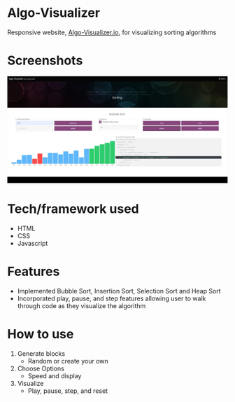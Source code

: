 # Algo-Visualizer
Responsive website, <a href="https://algo-visualizer.io/">Algo-Visualizer.io</a>, for visualizing sorting algorithms

# Screenshots
![Alt text](screenshot.JPG?raw=true "Screen shot of Algo-Visualizer")

# Tech/framework used
- HTML
- CSS
- Javascript

# Features
- Implemented Bubble Sort, Insertion Sort, Selection Sort and Heap Sort
- Incorporated play, pause, and step features allowing user to walk through code as they visualize the algorithm

# How to use
1) Generate blocks
    - Random or create your own
2) Choose Options
    - Speed and display
3) Visualize
    - Play, pause, step, and reset
  
